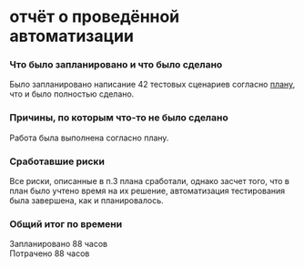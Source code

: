 # отчёт о проведённой автоматизации
  
  
### Что было запланировано и что было сделано  
Было запланировано написание 42 тестовых сценариев согласно [плану](Plan.md), что и было полностью сделано.
  
  
### Причины, по которым что-то не было сделано  
Работа была выполнена согласно плану.  
  
    
### Сработавшие риски
Все риски, описанные в п.3 плана сработали, однако засчет того, что в план было учтено время на их решение, автоматизация тестирования была завершена, как и планировалось.
  
   
### Общий итог по времени 
Запланировано 88 часов  
Потрачено 88 часов    